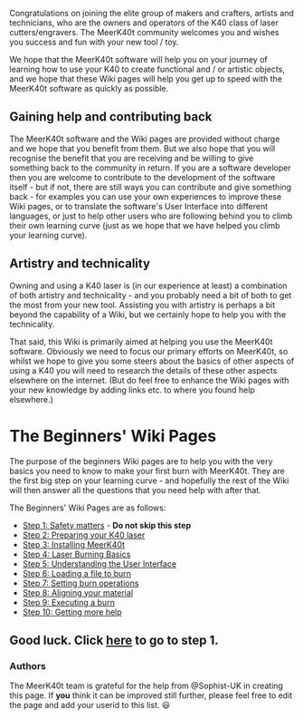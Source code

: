 Congratulations on joining the elite group of makers and crafters, artists and technicians, who are the owners and operators of the K40 class of laser cutters/engravers. The MeerK40t community welcomes you and wishes you success and fun with your new tool / toy.

We hope that the MeerK40t software will help you on your journey of learning how to use your K40 to create functional and / or artistic objects, and we hope that these Wiki pages will help you get up to speed with the MeerK40t software as quickly as possible.

## Gaining help and contributing back
The MeerK40t software and the Wiki pages are provided without charge and we hope that you benefit from them. But we also hope that you will recognise the benefit that you are receiving and be willing to give something back to the community in return. If you are a software developer then you are welcome to contribute to the development of the software itself - but if not, there are still ways you can contribute and give something back - for examples you can use your own experiences to improve these Wiki pages, or to translate the software's User Interface into different languages, or just to help other users who are following behind you to climb their own learning curve (just as we hope that we have helped you climb your learning curve).

## Artistry and technicality
Owning and using a K40 laser is (in our experience at least) a combination of both artistry and technicality - and you probably need a bit of both to get the most from your new tool. Assisting you with artistry is perhaps a bit beyond the capability of a Wiki, but we certainly hope to help you with the technicality.

That said, this Wiki is primarily aimed at helping you use the MeerK40t software. Obviously we need to focus our primary efforts on MeerK40t, so whilst we hope to give you some steers about the basics of other aspects of using a K40 you will need to research the details of these other aspects elsewhere on the internet. (But do feel free to enhance the Wiki pages with your new knowledge by adding links etc. to where you found help elsewhere.)

# The Beginners' Wiki Pages
The purpose of the beginners Wiki pages are to help you with the very basics you need to know to make your first burn with MeerK40t. They are the first big step on your learning curve - and hopefully the rest of the Wiki will then answer all the questions that you need help with after that.

The Beginners' Wiki Pages are as follows:

* [Step 1: Safety matters](./Beginners:-1.-Safety-matters) - **Do not skip this step**
* [Step 2: Preparing your K40 laser](./Beginners:-2.-Preparing-your-K40-laser)
* [Step 3: Installing MeerK40t](./Beginners:-3.-Installing-MeerK40t)
* [Step 4: Laser Burning Basics](./Beginners:-4.-Laser-burning-basics)
* [Step 5: Understanding the User Interface](./Beginners:-5.-The-User-Interface)
* [Step 6: Loading a file to burn](./Beginners:-6.-Loading-a-file-to-burn)
* [Step 7: Setting burn operations](./Beginners:-7.-Setting-burn-operations)
* [Step 8: Aligning your material](./Beginners:-8.-Aligning-your-material)
* [Step 9: Executing a burn](./Beginners:-9.-Executing-a-burn)
* [Step 10: Getting more help](./Beginners:-10.-Getting-more-help)

Good luck. Click [here](./Beginners:-1.-Safety-matters) to go to step 1.
---
### Authors
The MeerK40t team is grateful for the help from @Sophist-UK in creating this page. If **you** think it can be improved still further, please feel free to edit the page and add your userid to this list. 😃